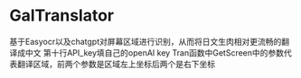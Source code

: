# GalTranslator
基于Easyocr以及chatgpt对屏幕区域进行识别，从而将日文生肉相对更流畅的翻译成中文
第十行API_key填自己的openAI key
Tran函数中GetScreen中的参数代表翻译区域，前两个参数是区域左上坐标后两个是右下坐标
